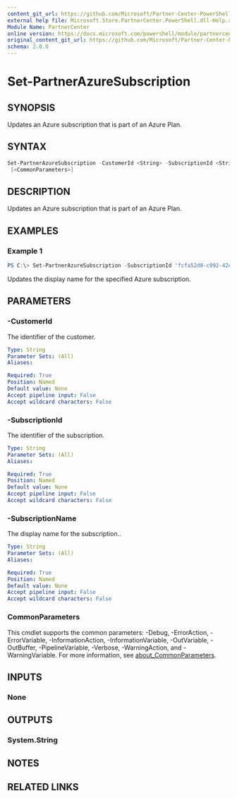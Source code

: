 ```yaml
---
content_git_url: https://github.com/Microsoft/Partner-Center-PowerShell/blob/master/docs/help/Set-PartnerAzureSubscription.md
external help file: Microsoft.Store.PartnerCenter.PowerShell.dll-Help.xml
Module Name: PartnerCenter
online version: https://docs.microsoft.com/powershell/module/partnercenter/Set-PartnerAzureSubscription
original_content_git_url: https://github.com/Microsoft/Partner-Center-PowerShell/blob/master/docs/help/Set-PartnerAzureSubscription.md
schema: 2.0.0
---
```


# Set-PartnerAzureSubscription

## SYNOPSIS
Updates an Azure subscription that is part of an Azure Plan.

## SYNTAX

```powershell
Set-PartnerAzureSubscription -CustomerId <String> -SubscriptionId <String> -SubscriptionName <String>
 [<CommonParameters>]
```

## DESCRIPTION
Updates an Azure subscription that is part of an Azure Plan.

## EXAMPLES

### Example 1
```powershell
PS C:\> Set-PartnerAzureSubscription -SubscriptionId 'fcfa52d0-c092-42e1-af3f-eb6d63197513' -SubscriptionName 'Microsoft Azure'
```

Updates the display name for the specified Azure subscription.

## PARAMETERS

### -CustomerId
The identifier of the customer.

```yaml
Type: String
Parameter Sets: (All)
Aliases:

Required: True
Position: Named
Default value: None
Accept pipeline input: False
Accept wildcard characters: False
```

### -SubscriptionId
The identifier of the subscription.

```yaml
Type: String
Parameter Sets: (All)
Aliases:

Required: True
Position: Named
Default value: None
Accept pipeline input: False
Accept wildcard characters: False
```

### -SubscriptionName
The display name for the subscription..

```yaml
Type: String
Parameter Sets: (All)
Aliases:

Required: True
Position: Named
Default value: None
Accept pipeline input: False
Accept wildcard characters: False
```

### CommonParameters
This cmdlet supports the common parameters: -Debug, -ErrorAction, -ErrorVariable, -InformationAction, -InformationVariable, -OutVariable, -OutBuffer, -PipelineVariable, -Verbose, -WarningAction, and -WarningVariable. For more information, see [about_CommonParameters](http://go.microsoft.com/fwlink/?LinkID=113216).

## INPUTS

### None

## OUTPUTS

### System.String

## NOTES

## RELATED LINKS
